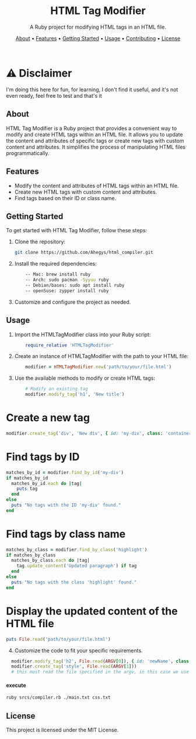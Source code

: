 <div align="center">
  <h1>HTML Tag Modifier</h1>
  <p>
    A Ruby project for modifying HTML tags in an HTML file.
  </p>
  <p>
    <a href="#about">About</a> •
    <a href="#features">Features</a> •
    <a href="#getting-started">Getting Started</a> •
    <a href="#usage">Usage</a> •
    <a href="#contributing">Contributing</a> •
    <a href="#license">License</a>
  </p>
  <br>
</div>

# ⚠️ Disclaimer
  I'm doing this here for fun, for learning, I don't find it useful,
  and it's not even ready, feel free to test and that's it
 ## About

HTML Tag Modifier is a Ruby project that provides a convenient way to modify and create HTML tags within an HTML file. It allows you to update the content and attributes of specific tags or create new tags with custom content and attributes. It simplifies the process of manipulating HTML files programmatically.

## Features

- Modify the content and attributes of HTML tags within an HTML file.
- Create new HTML tags with custom content and attributes.
- Find tags based on their ID or class name.

## Getting Started

To get started with HTML Tag Modifier, follow these steps:

1. Clone the repository:

   ```bash
   git clone https://github.com/Ahegys/html_compiler.git
    ```
2. Install the required dependencies:
    ```bash
        -- Mac: brew install ruby
        -- Arch: sudo pacman -Syyuu ruby
        -- Debian/bases: sudo apt install ruby
        -- openSuse: zypper install ruby
    ```
3. Customize and configure the project as needed.

## Usage

1. Import the HTMLTagModifier class into your Ruby script:
    ```ruby
        require_relative 'HTMLTagModifier'
    ```
2. Create an instance of HTMLTagModifier with the path to your HTML file:
    ```ruby
        modifier = HTMLTagModifier.new('path/to/your/file.html')
    ```
3. Use the available methods to modify or create HTML tags:
    ```ruby
        # Modify an existing tag
        modifier.modify_tag('h1', 'New title')
    ```

# Create a new tag
```ruby
modifier.create_tag('div', 'New div', { id: 'my-div', class: 'container' })
```

# Find tags by ID
```ruby
matches_by_id = modifier.find_by_id('my-div')
if matches_by_id
  matches_by_id.each do |tag|
    puts tag
  end
else
  puts "No tags with the ID 'my-div' found."
end
```

# Find tags by class name
```ruby
matches_by_class = modifier.find_by_class('highlight')
if matches_by_class
  matches_by_class.each do |tag|
    tag.update_content('Updated paragraph') if tag
  end
else
  puts "No tags with the class 'highlight' found."
end
```
# Display the updated content of the HTML file
```ruby
puts File.read('path/to/your/file.html')
```
4.  Customize the code to fit your specific requirements.
```ruby
  modifier.modify_tag('h2', File.read(ARGV[0]), { id: 'newName', class: 'container' })
  modifier.create_tag('style', File.read(ARGV[1]))
  # this must read the file specified in the argv, in this case we use the txt that has html and css tags
```
#### execute
```bash
ruby srcs/compiler.rb ./main.txt css.txt
```
## License
This project is licensed under the MIT License.
